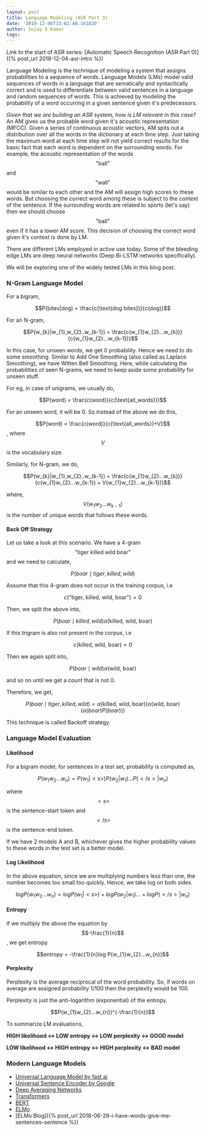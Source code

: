 ```yaml
---
layout: post
title: Language Modeling (ASR Part 3)
date: '2018-12-06T13:02:40.161020'
author: Sujay S Kumar
tags: 
---
```


Link to the start of ASR series: [Automatic Speech Recognition (ASR Part 0)]({% post_url 2018-12-04-asr-intro %})

Language Modeling is the technique of modeling a system that assigns probabilities to a sequence of words. Language Models (LMs) model valid sequences of words in a language that are sematically and syntactically correct and is used to differentiate between valid sentences in a language and random sequences of words. This is achieved by modeling the probability of a word occurring in a given sentence given it's predecessors.

*Given that we are building an ASR system, how is LM relevant in this case?* An AM gives us the probable word given it's acoustic representation (MFCC). Given a series of continuous acoustic vectors, AM spits out a distribution over all the words in the dictionary at each time step. Just taking the maximum word at each time step will not yield correct results for the basic fact that each word is dependent on the surrounding words. For example, the acoustic representation of the words $$\text{"ball"}$$ and $$\text{"wall"}$$ would be similar to each other and the AM will assign high scores to these words. But choosing the correct word among these is subject to the context of the sentence. If the surrounding words are related to sports (let's say) then we should choose $$\text{"ball"}$$ even if it has a lower AM score. This decision of choosing the correct word given it's context is done by LM.

There are different LMs employed in active use today. Some of the bleeding edge LMs are deep neural networks (Deep Bi-LSTM networks specifically).

We will be exploring one of the widely tested LMs in this blog post.

### N-Gram Language Model
    
For a bigram,

$$P(bites|dog) = \frac{c(\text{dog bites})}{c(dog)}$$

For an N-gram,
    
$$P(w_{k}|w_{1},w_{2}..w_{k-1}) = \frac{c(w_{1}w_{2}...w_{k})}{c(w_{1}w_{2}...w_{k-1})}$$

In this case, for unseen words, we get 0 probability. Hence we need to do some smoothing. Similar to Add One Smoothing (also called as Laplace Smoothing), we have Witten Bell Smoothing. Here, while calculating the probabilities of seen N-grams, we need to keep aside some probability for unseen stuff.
    
For eg, in case of unigrams, we usually do,

$$P(word) = \frac{c(word)}{c(\text{all_words})}$$

For an unseen word, it will be 0. So instead of the above we do this,

$$P(word) = \frac{c(word)}{c(\text{all_words})+V}$$, where $$V$$ is the vocabulary size.

Similarly, for N-gram, we do,

$$P(w_{k}|w_{1},w_{2}..w_{k-1}) = \frac{c(w_{1}w_{2}...w_{k})}{c(w_{1}w_{2}...w_{k-1}) + V(w_{1}w_{2}...w_{k-1})}$$

where, $$V(w_{1}w_{2}...w_{k-1})$$ is the number of unique words that follows these words.

#### Back Off Strategy
     
Let us take a look at this scenario. We have a 4-gram $$\text{"tiger killed wild boar"}$$ and we need to calculate,
     
$$P(boar \mid tiger,killed,wild)$$ 
 
Assume that this 4-gram does not occur in the training corpus, i.e 
 
 $$c(\text{"tiger, killed, wild, boar"})=0$$
 
 Then, we split the above into,
 
 $$P(boar \mid killed,wild) \alpha(\text{killed, wild, boar})$$ 
 
 If this trigram is also not present in the corpus, i.e 
 
 $$c(\text{killed, wild, boar})=0$$ 
 
 Then we again split into,

$$P(boar \mid wild) \alpha(\text{wild, boar})$$ 

and so on until we get a count that is not 0.
     
 Therefore, we get,
     
 $$P(boar \mid tiger,killed,wild) = \alpha(\text{killed, wild, boar}) (\alpha(\text{wild, boar}) (\alpha(boar)P(boar)))$$
     
 This technique is called Backoff strategy.
 
### Language Model Evaluation

#### Likelihood
     
 For a bigram model, for sentences in a test set, probability is computed as,
     
 $$P(w_{1}w_{2}...w_{n}) = P(w_{1}|<s>)P(w_{2}|w_{1})...P(</s>|w_{n})$$
 
 where $$<s>$$ is the sentence-start token and $$</s>$$ is the sentence-end token.
 
 If we have 2 models A and B, whichever gives the higher probability values to these words in the test set is a better model.

#### Log Likelihood
     
 In the above equation, since we are multiplying numbers less than one, the number becomes too small too quickly. Hence, we take log on both sides.

$$log P(w_{1}w_{2}...w_{n}) = log P(w_{1}|<s>) + log P(w_{2}|w_{1})...+ log P(</s>|w_{n})$$

#### Entropy
     
If we multiply the above the equation by $$-\frac{1}{n}$$, we get entropy.

$$entropy = -\frac{1}{n}log P(w_{1}w_{2}...w_{n})$$

#### Perplexity

Perplexity is the average reciprocal of the word probability. So, if words on average are assigned probability 1/100 then the perplexity would be 100.
     
Perplexity is just the anti-logarithm (exponential) of the entropy.

$$P(w_{1}w_{2}...w_{n})^{-\frac{1}{n}}$$

To summarize LM evaluations,
    
**HIGH likelihood ↔ LOW entropy ↔ LOW perplexity ↔ GOOD model**

**LOW likelihood ↔ HIGH entropy ↔ HIGH perplexity ↔ BAD model**

### Modern Language Models

- [Universal Language Model by fast.ai](https://arxiv.org/pdf/1801.06146.pdf)
- [Universal Sentence Encoder by Google](https://arxiv.org/abs/1803.11175)
- [Deep Averaging Networks](https://github.com/miyyer/dan)
- [Transformers](https://s3-us-west-2.amazonaws.com/openai-assets/research-covers/language-unsupervised/language_understanding_paper.pdf)
- [BERT](https://arxiv.org/pdf/1810.04805.pdf)
- [ELMo](https://arxiv.org/pdf/1802.05365.pdf)
- [ELMo Blog]({% post_url 2018-06-29-i-have-words-give-me-sentences-sentence %})
